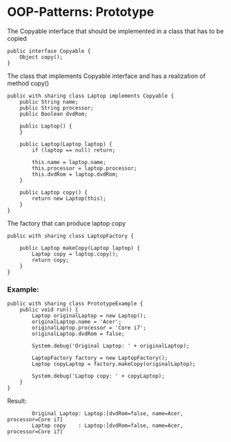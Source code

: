 # OOP-Patterns: Prototype

The Copyable interface that should be implemented in a class that has to be copied

```apex
public interface Copyable {
    Object copy();
}
```

The class that implements Copyable interface and has a realization of method copy()

```apex
public with sharing class Laptop implements Copyable {
    public String name;
    public String processor;
    public Boolean dvdRom;

    public Laptop() {
    }

    public Laptop(Laptop laptop) {
        if (laptop == null) return;

        this.name = laptop.name;
        this.processor = laptop.processor;
        this.dvdRom = laptop.dvdRom;
    }

    public Laptop copy() {
        return new Laptop(this);
    }
}
```

The factory that can produce laptop copy

```apex
public with sharing class LaptopFactory {

    public Laptop makeCopy(Laptop laptop) {
        Laptop copy = laptop.copy();
        return copy;
    }
}
```

### Example:

```apex
public with sharing class PrototypeExample {
    public void run() {
        Laptop originalLaptop = new Laptop();
        originalLaptop.name = 'Acer';
        originalLaptop.processor = 'Core i7';
        originalLaptop.dvdRom = false;

        System.debug('Original Laptop: ' + originalLaptop);

        LaptopFactory factory = new LaptopFactory();
        Laptop copyLaptop = factory.makeCopy(originalLaptop);

        System.debug('Laptop copy: ' + copyLaptop);
    }
}
```

Result:

```text
        Original Laptop: Laptop:[dvdRom=false, name=Acer, processor=Core i7]
        Laptop copy    : Laptop:[dvdRom=false, name=Acer, processor=Core i7]
```